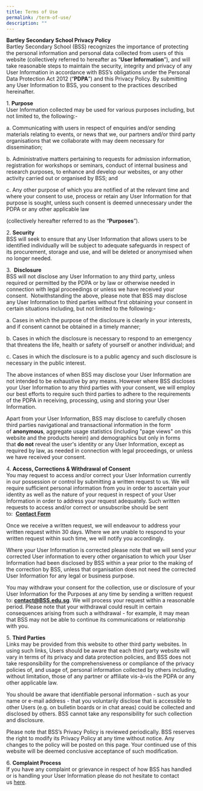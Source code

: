 ```yaml
---
title: Terms of Use
permalink: /term-of-use/
description: ""
---
```

**Bartley Secondary School Privacy Policy** <br>
Bartley Secondary School (BSS) recognizes the importance of protecting the personal information and personal data collected from users of this website (collectively referred to hereafter as “**User Information**”), and will take reasonable steps to maintain the security, integrity and privacy of any User Information in accordance with BSS’s obligations under the Personal Data Protection Act 2012 (“**PDPA**”) and this Privacy Policy. By submitting any User Information to BSS, you consent to the practices described hereinafter.

1. **Purpose** <br>
User Information collected may be used for various purposes including, but not limited to, the following:-

a. Communicating with users in respect of enquiries and/or sending materials relating to events, or news that we, our partners and/or third party organisations that we collaborate with may deem necessary for dissemination;

b. Administrative matters pertaining to requests for admission information, registration for workshops or seminars, conduct of internal business and research purposes, to enhance and develop our websites, or any other activity carried out or organised by BSS; and

c. Any other purpose of which you are notified of at the relevant time and where your consent to use, process or retain any User Information for that purpose is sought, unless such consent is deemed unnecessary under the PDPA or any other applicable law

(collectively hereafter referred to as the “**Purposes**”).

2. **Security** <br>
BSS will seek to ensure that any User Information that allows users to be identified individually will be subject to adequate safeguards in respect of its procurement, storage and use, and will be deleted or anonymised when no longer needed.

3\.  **Disclosure** <br>
BSS will not disclose any User Information to any third party, unless required or permitted by the PDPA or by law or otherwise needed in connection with legal proceedings or unless we have received your consent.  Notwithstanding the above, please note that BSS may disclose any User Information to third parties without first obtaining your consent in certain situations including, but not limited to the following:-

a. Cases in which the purpose of the disclosure is clearly in your interests, and if consent cannot be obtained in a timely manner;

b. Cases in which the disclosure is necessary to respond to an emergency that threatens the life, health or safety of yourself or another individual; and

c. Cases in which the disclosure is to a public agency and such disclosure is necessary in the public interest.

The above instances of when BSS may disclose your User Information are not intended to be exhaustive by any means. However where BSS discloses your User Information to any third parties with your consent, we will employ our best efforts to require such third parties to adhere to the requirements of the PDPA in receiving, processing, using and storing your User Information.

Apart from your User Information, BSS may disclose to carefully chosen third parties navigational and transactional information in the form of **anonymous**, aggregate usage statistics (including "page views" on this website and the products herein) and demographics but only in forms that **do not** reveal the user's identity or any User Information, except as required by law, as needed in connection with legal proceedings, or unless we have received your consent.

4. **Access, Corrections & Withdrawal of Consent** <br>
You may request to access and/or correct your User Information currently in our possession or control by submitting a written request to us. We will require sufficient personal information from you in order to ascertain your identity as well as the nature of your request in respect of your User Information in order to address your request adequately. Such written requests to access and/or correct or unsubscribe should be sent to:  **[Contact Form](https://docs.google.com/forms/d/e/1FAIpQLSevbbC5k7REnoI_Hzv34CZBfVSoFI4KF0UwX9WKi9hLELfgRg/viewform?c=0&w=1)**

Once we receive a written request, we will endeavour to address your written request within 30 days. Where we are unable to respond to your written request within such time, we will notify you accordingly.

Where your User Information is corrected please note that we will send your corrected User information to every other organisation to which your User Information had been disclosed by BSS within a year prior to the making of the correction by BSS, unless that organisation does not need the corrected User Information for any legal or business purpose.

You may withdraw your consent for the collection, use or disclosure of your User Information for the Purposes at any time by sending a written request to: **[contact@BSS.edu.sg](mailto:contact@sji.edu.sg)**. We will process your request within a reasonable period. Please note that your withdrawal could result in certain consequences arising from such a withdrawal - for example, it may mean that BSS may not be able to continue its communications or relationship with you.

5. **Third Parties** <br>
Links may be provided from this website to other third party websites. In using such links, Users should be aware that each third party website will vary in terms of its privacy and data protection policies, and BSS does not take responsibility for the comprehensiveness or compliance of the privacy policies of, and usage of, personal information collected by others including, without limitation, those of any partner or affiliate vis-à-vis the PDPA or any other applicable law.

You should be aware that identifiable personal information - such as your name or e-mail address - that you voluntarily disclose that is accessible to other Users (e.g. on bulletin boards or in chat areas) could be collected and disclosed by others. BSS cannot take any responsibility for such collection and disclosure.

Please note that BSS’s Privacy Policy is reviewed periodically. BSS reserves the right to modify its Privacy Policy at any time without notice. Any changes to the policy will be posted on this page. Your continued use of this website will be deemed conclusive acceptance of such modification.

6. **Complaint Process** <br>
If you have any complaint or grievance in respect of how BSS has handled or is handling your User Information please do not hesitate to contact us [here](https://docs.google.com/forms/d/e/1FAIpQLSevbbC5k7REnoI_Hzv34CZBfVSoFI4KF0UwX9WKi9hLELfgRg/viewform?c=0&w=1).